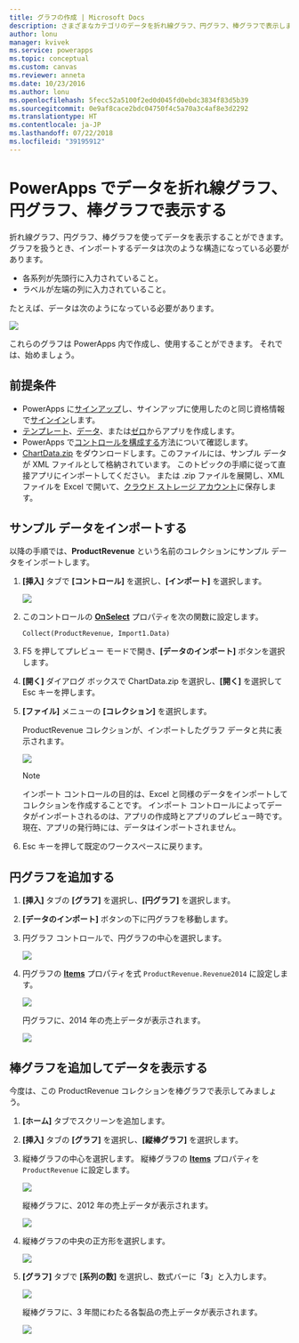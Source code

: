 ```yaml
---
title: グラフの作成 | Microsoft Docs
description: さまざまなカテゴリのデータを折れ線グラフ、円グラフ、棒グラフで表示します
author: lonu
manager: kvivek
ms.service: powerapps
ms.topic: conceptual
ms.custom: canvas
ms.reviewer: anneta
ms.date: 10/23/2016
ms.author: lonu
ms.openlocfilehash: 5fecc52a5100f2ed0d045fd0ebdc3834f83d5b39
ms.sourcegitcommit: 0e9af8cace2bdc04750f4c5a70a3c4af8e3d2292
ms.translationtype: HT
ms.contentlocale: ja-JP
ms.lasthandoff: 07/22/2018
ms.locfileid: "39195912"
---
```

# <a name="show-data-in-a-line-pie-or-bar-chart-in-powerapps"></a>PowerApps でデータを折れ線グラフ、円グラフ、棒グラフで表示する
折れ線グラフ、円グラフ、棒グラフを使ってデータを表示することができます。 グラフを扱うとき、インポートするデータは次のような構造になっている必要があります。

* 各系列が先頭行に入力されていること。
* ラベルが左端の列に入力されていること。

たとえば、データは次のようになっている必要があります。

![][9]

これらのグラフは PowerApps 内で作成し、使用することができます。 それでは、始めましょう。

## <a name="prerequisites"></a>前提条件
* PowerApps に[サインアップ](../signup-for-powerapps.md)し、サインアップに使用したのと同じ資格情報で[サインイン](https://web.powerapps.com?utm_source=padocs&utm_medium=linkinadoc&utm_campaign=referralsfromdoc)します。
* [テンプレート](get-started-test-drive.md)、[データ](get-started-create-from-data.md)、または[ゼロ](get-started-create-from-blank.md)からアプリを作成します。
* PowerApps で[コントロールを構成する](add-configure-controls.md)方法について確認します。
* [ChartData.zip](http://pwrappssamples.blob.core.windows.net/samples/ChartData.zip) をダウンロードします。このファイルには、サンプル データが XML ファイルとして格納されています。 このトピックの手順に従って直接アプリにインポートしてください。 または .zip ファイルを展開し、XML ファイルを Excel で開いて、[クラウド ストレージ アカウント](connections/cloud-storage-blob-connections.md)に保存します。

## <a name="import-the-sample-data"></a>サンプル データをインポートする
以降の手順では、**ProductRevenue** という名前のコレクションにサンプル データをインポートします。

1. **[挿入]** タブで **[コントロール]** を選択し、**[インポート]** を選択します。  

    ![][11]  

2. このコントロールの **[OnSelect](controls/properties-core.md)** プロパティを次の関数に設定します。  

   ```Collect(ProductRevenue, Import1.Data)```

3. F5 を押してプレビュー モードで開き、**[データのインポート]** ボタンを選択します。

4. **[開く]** ダイアログ ボックスで ChartData.zip を選択し、**[開く]** を選択して Esc キーを押します。

5. **[ファイル]** メニューの **[コレクション]** を選択します。

    ProductRevenue コレクションが、インポートしたグラフ データと共に表示されます。

    ![][1]  

   > [!NOTE]
   > インポート コントロールの目的は、Excel と同様のデータをインポートしてコレクションを作成することです。 インポート コントロールによってデータがインポートされるのは、アプリの作成時とアプリのプレビュー時です。 現在、アプリの発行時には、データはインポートされません。
   >

6. Esc キーを押して既定のワークスペースに戻ります。

## <a name="add-a-pie-chart"></a>円グラフを追加する
1. **[挿入]** タブの **[グラフ]** を選択し、**[円グラフ]** を選択します。

2. **[データのインポート]** ボタンの下に円グラフを移動します。

3. 円グラフ コントロールで、円グラフの中心を選択します。   

    ![][10]

4. 円グラフの **[Items](controls/properties-core.md)** プロパティを式 `ProductRevenue.Revenue2014` に設定します。

    ![][2]  

    円グラフに、2014 年の売上データが表示されます。

    ![][3]  

## <a name="add-a-bar-chart-to-display-your-data"></a>棒グラフを追加してデータを表示する
今度は、この ProductRevenue コレクションを棒グラフで表示してみましょう。

1. **[ホーム]** タブでスクリーンを追加します。

2. **[挿入]** タブの **[グラフ]** を選択し、**[縦棒グラフ]** を選択します。

3. 縦棒グラフの中心を選択します。 縦棒グラフの **[Items](controls/properties-core.md)** プロパティを ```ProductRevenue``` に設定します。

    ![][12]  

    縦棒グラフに、2012 年の売上データが表示されます。

    ![][4]  

4. 縦棒グラフの中央の正方形を選択します。

    ![][5]

5. **[グラフ]** タブで **[系列の数]** を選択し、数式バーに「**3**」と入力します。

    ![][6]  

    縦棒グラフに、3 年間にわたる各製品の売上データが表示されます。

    ![][7]  

[1]: ./media/use-line-pie-bar-chart/productrevenuecollection.png
[2]: ./media/use-line-pie-bar-chart/itemsexpression.png
[3]: ./media/use-line-pie-bar-chart/piechart.png
[4]: ./media/use-line-pie-bar-chart/columnchart.png
[5]: ./media/use-line-pie-bar-chart/columnchartseries.png
[6]: ./media/use-line-pie-bar-chart/columnchartseriesfunction.png
[7]: ./media/use-line-pie-bar-chart/columnchartthreeyears.png
[8]: ./media/use-line-pie-bar-chart/preview.png
[9]: ./media/use-line-pie-bar-chart/tableformat.png
[10]: ./media/use-line-pie-bar-chart/middlepiechart.png
[11]: ./media/use-line-pie-bar-chart/import.png
[12]: ./media/use-line-pie-bar-chart/itemscolumnchart.png
